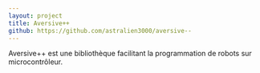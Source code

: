 ```yaml
---
layout: project
title: Aversive++
github: https://github.com/astralien3000/aversive--
---
```


Aversive++ est une bibliothèque facilitant la programmation de robots sur microcontrôleur.

